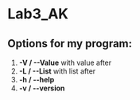 # Lab3_AK

## Options for my program:
   
1. **-V / --Value** with value after 
2. **-L / --List** with list after 
3. **-h / --help** 
4. **-v / --version** 

